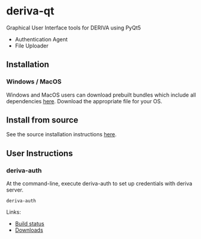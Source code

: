 # deriva-qt

Graphical User Interface tools for DERIVA using PyQt5

* Authentication Agent
* File Uploader

## Installation
### Windows / MacOS
Windows and MacOS users can download prebuilt bundles which include all
dependencies [here](https://github.com/informatics-isi-edu/deriva-client-bundle/releases).
Download the appropriate file for your OS.

## Install from source

See the source installation instructions [here](https://github.com/informatics-isi-edu/deriva-client-bundle/blob/master/README.md).


## User Instructions 

### deriva-auth

At the command-line, execute deriva-auth to set up credentials with deriva server.

```
deriva-auth
```


Links:
* [Build status](http://buildbot.isrd.isi.edu/)
* [Downloads](http://buildbot.isrd.isi.edu/~buildbot/deriva-client-bundle/)
